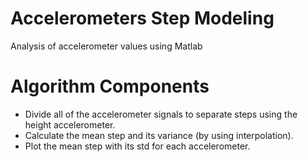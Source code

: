 # Accelerometers Step Modeling
Analysis of accelerometer values using Matlab

# Algorithm Components

<ul>
  <li>Divide all of the accelerometer signals to separate steps using the height accelerometer.
</li>
  <li>Calculate the mean step and its variance (by using interpolation).
</li>
  <li>Plot the mean step with its std for each accelerometer.
</li>
</ul> 
